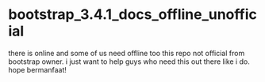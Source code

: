 # bootstrap_3.4.1_docs_offline_unofficial
there is online and some of us need offline too
this repo not official from bootstrap owner. i just want to help guys who need this out there like
i do. hope bermanfaat!
